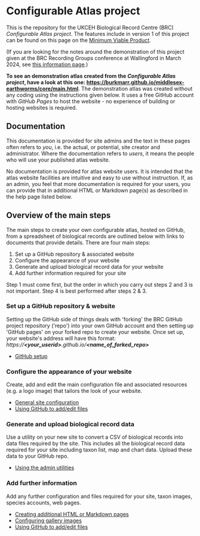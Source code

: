 # Configurable Atlas project

This is the repository for the UKCEH Biological Record Centre (BRC) *Configurable Atlas project*. The features include in version 1 of this project can be found on this page on the [Minimum Viable Product](./core/docs/mvp.md).

(If you are looking for the notes around the demonstration of this project given at the BRC Recording Groups conference at Wallingford in March 2024, see [this information page](./core/docs/conf2024.md).)

**To see an demonstration atlas created from the *Configurable Atlas project*, have a look at this one: https://burkmarr.github.io/middlesex-earthworms/core/main.html**. The demonstration atlas was created without any coding using the instructions given below. It uses a free GitHub account with *GitHub Pages* to host the website - no experience of building or hosting websites is required.

## Documentation
This documentation is provided for site admins and the text in these pages often refers to *you*, i.e. the actual, or potential, site creator and administrator. Where the documentation refers to *users*, it means the people who will use your published atlas website.

No documentation is provided for atlas website users. It is intended that the atlas website facilities are intuitive and easy to use without instruction. If, as an admin, you feel that more documentation is required for your users, you can provide that in additional HTML or Markdown page(s) as described in the help page listed below.

## Overview of the main steps
The main steps to create your own configurable atlas, hosted on GitHub, from a spreadsheet of biological records are outlined below with links to documents that provide details. There are four main steps:

1. Set up a GitHub repository & associated website
2. Configure the appearance of your website
3. Generate and upload biological record data for your website
4. Add further information required for your site

Step 1 must come first, but the order in which you carry out steps 2 and 3 is not important. Step 4 is best performed after steps 2 & 3.

### Set up a GitHub repository & website
Setting up the GitHub side of things deals with 'forking' the BRC GitHub project repository ('repo') into your own GitHub account and then setting up 'GitHub pages' on your forked repo to create your website. Once set up, your website's address will have this format: *https://**<your_userid>**.github.io/**<name_of_forked_repo>***
- [GitHub setup](./core/docs/docs-github-setup.md)
### Configure the appearance of your website
Create, add and edit the main configuration file and associated resources (e.g. a logo image) that tailors the look of your website.
- [General site configuration](./core/docs/docs-site-config.md)
- [Using GitHub to add/edit files](./core/docs/docs-add-edit-config.md)
### Generate and upload biological record data
Use a utility on your new site to convert a CSV of biological records into data files required by the site. This includes all the biological record data required for your site including taxon list, map and chart data. Upload these data to your GitHub repo. 
- [Using the admin utilities](./core/docs/docs-admin-utilities.md)
### Add further information 
Add any further configuration and  files required for your site, taxon images, species accounts, web pages.
- [Creating additional HTML or Markdown pages](./core/docs/docs-additional-pages.md)
- [Configuring gallery images](./core/docs/docs-image-gallery.md)
- [Using GitHub to add/edit files](./core/docs/docs-add-edit-config.md)





